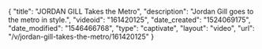 {
    "title": "JORDAN GILL Takes the Metro",
    "description": "Jordan Gill goes to the metro in style.",
    "videoid": "161420125",
    "date_created": "1524069175",
    "date_modified": "1546466768",
    "type": "captivate",
    "layout": "video",
    "url": "\/v\/jordan-gill-takes-the-metro\/161420125"
}